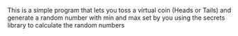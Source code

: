 This is a simple program that lets you toss a virtual coin (Heads or Tails) and generate a random number with min and max set by you using the secrets library to calculate the random numbers
